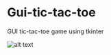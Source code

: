# Gui-tic-tac-toe
GUI tic-tac-toe game using tkinter<br>

![alt text](https://media.giphy.com/media/9PjOb6r8QuQNgZ1hGR/giphy.gif)
